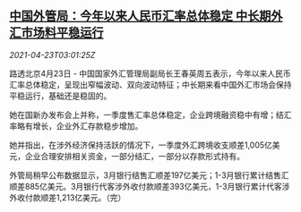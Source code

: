 <!--1619148662000-->
[中国外管局：今年以来人民币汇率总体稳定 中长期外汇市场料平稳运行](https://cn.reuters.com/article/safe-yuan-steady-outlook-0423-fri-idCNKBS2CA07W)
------

<div><i>2021-04-23T03:01:25Z</i></div><p>路透北京4月23日 - 中国国家外汇管理局副局长王春英周五表示，今年以来人民币汇率总体稳定，呈现出窄幅波动、双向波动特征；中长期来看中国外汇市场会保持平稳运行，基础还是稳固的。</p><p>她在国新办发布会上并称，一季度售汇率总体稳定，企业跨境融资稳中有增；结汇率略有增长，企业外汇存款稳步增加。</p><p>她并指出，在涉外经济保持活跃的情况下，一季度外汇跨境收支顺差1,005亿美元，企业合理安排相关资金，一部分结汇，一部分以存款形式持有。</p><p>外管局稍早公布数据显示，3月银行结售汇顺差197亿美元；1-3月银行累计结售汇顺差885亿美元。3月银行代客涉外收付款顺差393亿美元，1-3月银行累计代客涉外收付款顺差1,213亿美元。（完）</p>
